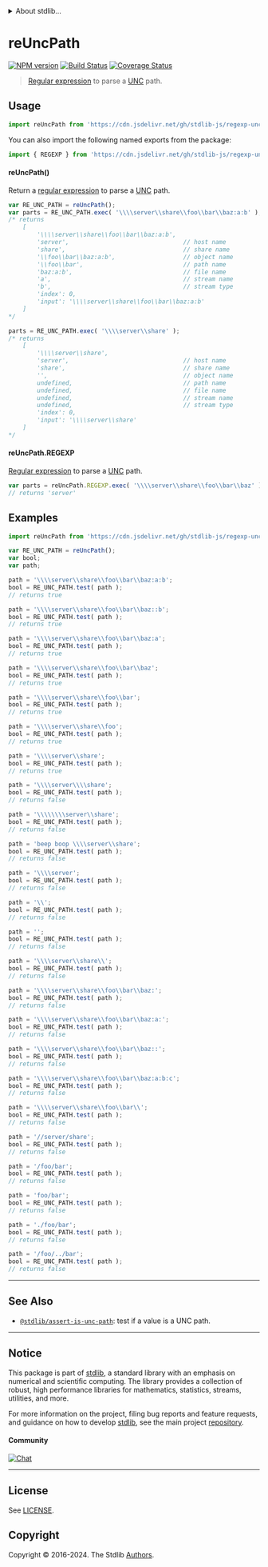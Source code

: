 <!--

@license Apache-2.0

Copyright (c) 2018 The Stdlib Authors.

Licensed under the Apache License, Version 2.0 (the "License");
you may not use this file except in compliance with the License.
You may obtain a copy of the License at

   http://www.apache.org/licenses/LICENSE-2.0

Unless required by applicable law or agreed to in writing, software
distributed under the License is distributed on an "AS IS" BASIS,
WITHOUT WARRANTIES OR CONDITIONS OF ANY KIND, either express or implied.
See the License for the specific language governing permissions and
limitations under the License.

-->


<details>
  <summary>
    About stdlib...
  </summary>
  <p>We believe in a future in which the web is a preferred environment for numerical computation. To help realize this future, we've built stdlib. stdlib is a standard library, with an emphasis on numerical and scientific computation, written in JavaScript (and C) for execution in browsers and in Node.js.</p>
  <p>The library is fully decomposable, being architected in such a way that you can swap out and mix and match APIs and functionality to cater to your exact preferences and use cases.</p>
  <p>When you use stdlib, you can be absolutely certain that you are using the most thorough, rigorous, well-written, studied, documented, tested, measured, and high-quality code out there.</p>
  <p>To join us in bringing numerical computing to the web, get started by checking us out on <a href="https://github.com/stdlib-js/stdlib">GitHub</a>, and please consider <a href="https://opencollective.com/stdlib">financially supporting stdlib</a>. We greatly appreciate your continued support!</p>
</details>

# reUncPath

[![NPM version][npm-image]][npm-url] [![Build Status][test-image]][test-url] [![Coverage Status][coverage-image]][coverage-url] <!-- [![dependencies][dependencies-image]][dependencies-url] -->

> [Regular expression][regexp] to parse a [UNC][unc] path.



<section class="usage">

## Usage

```javascript
import reUncPath from 'https://cdn.jsdelivr.net/gh/stdlib-js/regexp-unc-path@v0.2.1-deno/mod.js';
```

You can also import the following named exports from the package:

```javascript
import { REGEXP } from 'https://cdn.jsdelivr.net/gh/stdlib-js/regexp-unc-path@v0.2.1-deno/mod.js';
```

#### reUncPath()

Return a [regular expression][regexp] to parse a [UNC][unc] path. 

```javascript
var RE_UNC_PATH = reUncPath();
var parts = RE_UNC_PATH.exec( '\\\\server\\share\\foo\\bar\\baz:a:b' );
/* returns
    [
        '\\\\server\\share\\foo\\bar\\baz:a:b',
        'server',                                // host name
        'share',                                 // share name
        '\\foo\\bar\\baz:a:b',                   // object name
        '\\foo\\bar',                            // path name
        'baz:a:b',                               // file name
        'a',                                     // stream name
        'b',                                     // stream type
        'index': 0,
        'input': '\\\\server\\share\\foo\\bar\\baz:a:b'
    ]
*/

parts = RE_UNC_PATH.exec( '\\\\server\\share' );
/* returns
    [
        '\\\\server\\share',
        'server',                                // host name
        'share',                                 // share name
        '',                                      // object name
        undefined,                               // path name
        undefined,                               // file name
        undefined,                               // stream name
        undefined,                               // stream type
        'index': 0,
        'input': '\\\\server\\share'
    ]
*/
```

#### reUncPath.REGEXP

[Regular expression][regexp] to parse a [UNC][unc] path. 

```javascript
var parts = reUncPath.REGEXP.exec( '\\\\server\\share\\foo\\bar\\baz' )[ 1 ];
// returns 'server'
```

</section>

<!-- /.usage -->

<section class="examples">

## Examples

<!-- eslint no-undef: "error" -->

```javascript
import reUncPath from 'https://cdn.jsdelivr.net/gh/stdlib-js/regexp-unc-path@v0.2.1-deno/mod.js';

var RE_UNC_PATH = reUncPath();
var bool;
var path;

path = '\\\\server\\share\\foo\\bar\\baz:a:b';
bool = RE_UNC_PATH.test( path );
// returns true

path = '\\\\server\\share\\foo\\bar\\baz::b';
bool = RE_UNC_PATH.test( path );
// returns true

path = '\\\\server\\share\\foo\\bar\\baz:a';
bool = RE_UNC_PATH.test( path );
// returns true

path = '\\\\server\\share\\foo\\bar\\baz';
bool = RE_UNC_PATH.test( path );
// returns true

path = '\\\\server\\share\\foo\\bar';
bool = RE_UNC_PATH.test( path );
// returns true

path = '\\\\server\\share\\foo';
bool = RE_UNC_PATH.test( path );
// returns true

path = '\\\\server\\share';
bool = RE_UNC_PATH.test( path );
// returns true

path = '\\\\server\\\\share';
bool = RE_UNC_PATH.test( path );
// returns false

path = '\\\\\\\\server\\share';
bool = RE_UNC_PATH.test( path );
// returns false

path = 'beep boop \\\\server\\share';
bool = RE_UNC_PATH.test( path );
// returns false

path = '\\\\server';
bool = RE_UNC_PATH.test( path );
// returns false

path = '\\';
bool = RE_UNC_PATH.test( path );
// returns false

path = '';
bool = RE_UNC_PATH.test( path );
// returns false

path = '\\\\server\\share\\';
bool = RE_UNC_PATH.test( path );
// returns false

path = '\\\\server\\share\\foo\\bar\\baz:';
bool = RE_UNC_PATH.test( path );
// returns false

path = '\\\\server\\share\\foo\\bar\\baz:a:';
bool = RE_UNC_PATH.test( path );
// returns false

path = '\\\\server\\share\\foo\\bar\\baz::';
bool = RE_UNC_PATH.test( path );
// returns false

path = '\\\\server\\share\\foo\\bar\\baz:a:b:c';
bool = RE_UNC_PATH.test( path );
// returns false

path = '\\\\server\\share\\foo\\bar\\';
bool = RE_UNC_PATH.test( path );
// returns false

path = '//server/share';
bool = RE_UNC_PATH.test( path );
// returns false

path = '/foo/bar';
bool = RE_UNC_PATH.test( path );
// returns false

path = 'foo/bar';
bool = RE_UNC_PATH.test( path );
// returns false

path = './foo/bar';
bool = RE_UNC_PATH.test( path );
// returns false

path = '/foo/../bar';
bool = RE_UNC_PATH.test( path );
// returns false
```

</section>

<!-- /.examples -->

<!-- Section for related `stdlib` packages. Do not manually edit this section, as it is automatically populated. -->

<section class="related">

* * *

## See Also

-   <span class="package-name">[`@stdlib/assert-is-unc-path`][@stdlib/assert/is-unc-path]</span><span class="delimiter">: </span><span class="description">test if a value is a UNC path.</span>

</section>

<!-- /.related -->

<!-- Section for all links. Make sure to keep an empty line after the `section` element and another before the `/section` close. -->


<section class="main-repo" >

* * *

## Notice

This package is part of [stdlib][stdlib], a standard library with an emphasis on numerical and scientific computing. The library provides a collection of robust, high performance libraries for mathematics, statistics, streams, utilities, and more.

For more information on the project, filing bug reports and feature requests, and guidance on how to develop [stdlib][stdlib], see the main project [repository][stdlib].

#### Community

[![Chat][chat-image]][chat-url]

---

## License

See [LICENSE][stdlib-license].


## Copyright

Copyright &copy; 2016-2024. The Stdlib [Authors][stdlib-authors].

</section>

<!-- /.stdlib -->

<!-- Section for all links. Make sure to keep an empty line after the `section` element and another before the `/section` close. -->

<section class="links">

[npm-image]: http://img.shields.io/npm/v/@stdlib/regexp-unc-path.svg
[npm-url]: https://npmjs.org/package/@stdlib/regexp-unc-path

[test-image]: https://github.com/stdlib-js/regexp-unc-path/actions/workflows/test.yml/badge.svg?branch=v0.2.1
[test-url]: https://github.com/stdlib-js/regexp-unc-path/actions/workflows/test.yml?query=branch:v0.2.1

[coverage-image]: https://img.shields.io/codecov/c/github/stdlib-js/regexp-unc-path/main.svg
[coverage-url]: https://codecov.io/github/stdlib-js/regexp-unc-path?branch=main

<!--

[dependencies-image]: https://img.shields.io/david/stdlib-js/regexp-unc-path.svg
[dependencies-url]: https://david-dm.org/stdlib-js/regexp-unc-path/main

-->

[chat-image]: https://img.shields.io/gitter/room/stdlib-js/stdlib.svg
[chat-url]: https://app.gitter.im/#/room/#stdlib-js_stdlib:gitter.im

[stdlib]: https://github.com/stdlib-js/stdlib

[stdlib-authors]: https://github.com/stdlib-js/stdlib/graphs/contributors

[umd]: https://github.com/umdjs/umd
[es-module]: https://developer.mozilla.org/en-US/docs/Web/JavaScript/Guide/Modules

[deno-url]: https://github.com/stdlib-js/regexp-unc-path/tree/deno
[deno-readme]: https://github.com/stdlib-js/regexp-unc-path/blob/deno/README.md
[umd-url]: https://github.com/stdlib-js/regexp-unc-path/tree/umd
[umd-readme]: https://github.com/stdlib-js/regexp-unc-path/blob/umd/README.md
[esm-url]: https://github.com/stdlib-js/regexp-unc-path/tree/esm
[esm-readme]: https://github.com/stdlib-js/regexp-unc-path/blob/esm/README.md
[branches-url]: https://github.com/stdlib-js/regexp-unc-path/blob/main/branches.md

[stdlib-license]: https://raw.githubusercontent.com/stdlib-js/regexp-unc-path/main/LICENSE

[regexp]: https://developer.mozilla.org/en-US/docs/Web/JavaScript/Guide/Regular_Expressions

[unc]: https://msdn.microsoft.com/en-us/library/gg465305.aspx

<!-- <related-links> -->

[@stdlib/assert/is-unc-path]: https://github.com/stdlib-js/assert-is-unc-path/tree/deno

<!-- </related-links> -->

</section>

<!-- /.links -->
